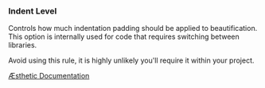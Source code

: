 ### Indent Level

Controls how much indentation padding should be applied to beautification. This option is internally used for code that requires switching
between libraries.

Avoid using this rule, it is highly unlikely you'll require it within your project.

[Æsthetic Documentation](https://æsthetic.dev/rules/global/indentLevel/)
